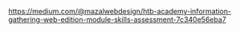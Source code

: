 https://medium.com/@mazalwebdesign/htb-academy-information-gathering-web-edition-module-skills-assessment-7c340e56eba7